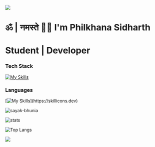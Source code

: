 ![](https://capsule-render.vercel.app/api?type=waving&color=gradient&height=100&section=header)
# ॐ | नमस्ते 🙏🏼 I'm Philkhana Sidharth
# Student | Developer

### Tech Stack
[![My Skills](https://skillicons.dev/icons?i=nextjs,react,aws,prisma,mongodb,postgres,vite,express,nodejs,docker,tailwind,postman,vercel,github,git,figma,firebase,supabase,sqlite,materialui,cloudflare&perline=7)](https://skillicons.dev)  

### Languages
[![My Skills](https://skillicons.dev/icons?i=java,py,flask,ts,js,c,cpp,html,css,)](https://skillicons.dev)  


<p align="left"> <img src="https://komarev.com/ghpvc/?username=psidh&label=Profile%20views&color=000000&style=flat" alt="sayak-bhunia" /> </p>

![stats](https://github-readme-stats.vercel.app/api?username=psidh&show_icons=true&theme=dark)

![Top Langs](https://github-readme-stats.vercel.app/api/top-langs/?username=psidh&langs_count=8&theme=dark)

![](https://capsule-render.vercel.app/api?type=waving&color=gradient&height=100&section=footer)
